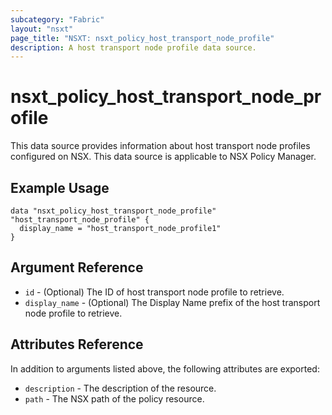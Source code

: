 ```yaml
---
subcategory: "Fabric"
layout: "nsxt"
page_title: "NSXT: nsxt_policy_host_transport_node_profile"
description: A host transport node profile data source.
---
```


# nsxt_policy_host_transport_node_profile

This data source provides information about host transport node profiles configured on NSX.
This data source is applicable to NSX Policy Manager.

## Example Usage

```hcl
data "nsxt_policy_host_transport_node_profile" "host_transport_node_profile" {
  display_name = "host_transport_node_profile1"
}
```

## Argument Reference

* `id` - (Optional) The ID of host transport node profile to retrieve.
* `display_name` - (Optional) The Display Name prefix of the host transport node profile to retrieve.

## Attributes Reference

In addition to arguments listed above, the following attributes are exported:

* `description` - The description of the resource.
* `path` - The NSX path of the policy resource.
